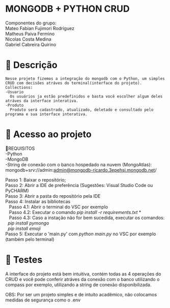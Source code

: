 <h1>MONGODB + PYTHON CRUD</h1>


Componentes do grupo:<br>
Mateo Fabian Fujimori Rodriguez<br>
Matheus Paiva Fermino<br>
Nicolas Costa Medina<br>
Gabriel Cabreira Quirino<br> 

  # 📝 Descrição
  
    Nesse projeto fizemos a integração do mongodb com o Python, um simples CRUD com decisões atráves do terminal(interface do projeto).
    Collections:
    -Usuario
      Os usuários ja estão predefinidos e basta você escolher algum deles atráves da interface interativa.
    -Produto
      Produto será cadastrado, atualizado, deletado e consultado pelo programa e sua interface interativa.
     
  # 📁 Acesso ao projeto
📔REQUISITOS<br>
-Python<br>
-MongoDB<br>
-String de conexão com o banco hospedado na nuvem (MongoAtlas): mongodb+srv://admin:admin@mongodb-ricardo.3epehsj.mongodb.net/

  Passo 1: Baixar o repositório;<br>
  Passo 2: Abrir a IDE de preferência (Sugestões: Visual Studio Code ou PyCHARM)<br>
  Passo 3: Abrir a pasta do repositório pela IDE<br>
  Passo 4: Instalar as bibliotecas<br>
   &nbsp;&nbsp; Passo 4.1: Abrir o terminal do VSC por exemplo<br>
   &nbsp;&nbsp; Passo 4.2: Executar o comando *pip install -r requirements.txt* *<br>
   &nbsp;&nbsp; Passo 4.3: Caso a instação não for bem sucedida, executar os comandos:<br>
    &nbsp;&nbsp;*pip install pymongo*<br>
    &nbsp;&nbsp;*pip install emoji*<br>
  Passo 5: Executar o 'main.py' com *python main.py* no VSC por exemplo (também pelo terminal)
  
  # 🧪 Testes

   A interface do projeto está bem intuitiva, contém todas as 4 operações do CRUD e você pode conferir atráves da conexão com o banco utilizando o compass por exemplo, utilizando a string de conexão disponibilizada.

  OBS: Por ser um projeto simples e de intuito acadêmico, não colocamos medidas de segurança como o .env
   
